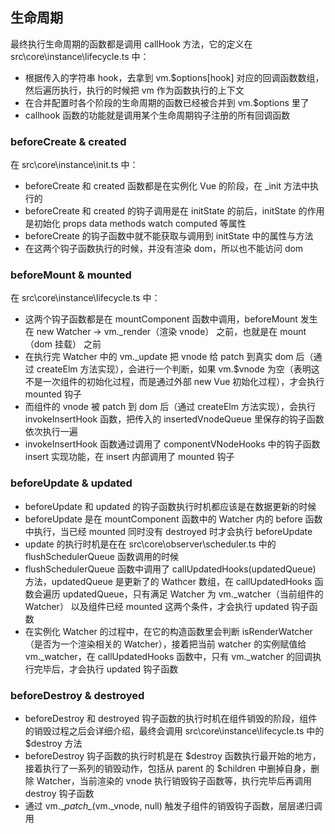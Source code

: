 ## 生命周期

最终执行生命周期的函数都是调用 callHook 方法，它的定义在 src\core\instance\lifecycle.ts 中：

- 根据传入的字符串 hook，去拿到 vm.$options[hook] 对应的回调函数数组，然后遍历执行，执行的时候把 vm 作为函数执行的上下文
- 在合并配置时各个阶段的生命周期的函数已经被合并到 vm.$options 里了
- callhook 函数的功能就是调用某个生命周期钩子注册的所有回调函数

### beforeCreate & created

在 src\core\instance\init.ts 中：

- beforeCreate 和 created 函数都是在实例化 Vue 的阶段，在 _init 方法中执行的
- beforeCreate 和 created 的钩子调用是在 initState 的前后，initState 的作用是初始化 props data methods watch computed 等属性
- beforeCreate 的钩子函数中就不能获取与调用到 initState 中的属性与方法
- 在这两个钩子函数执行的时候，并没有渲染 dom，所以也不能访问 dom

### beforeMount & mounted

在 src\core\instance\lifecycle.ts 中：

- 这两个钩子函数都是在 mountComponent 函数中调用，beforeMount 发生在 new Watcher -> vm._render（渲染 vnode） 之前，也就是在 mount（dom 挂载） 之前
- 在执行完 Watcher 中的 vm._update 把 vnode 给 patch 到真实 dom 后（通过 createElm 方法实现），会进行一个判断，如果 vm.$vnode 为空（表明这不是一次组件的初始化过程，而是通过外部 new Vue 初始化过程），才会执行 mounted 钩子
- 而组件的 vnode 被 patch 到 dom 后（通过 createElm 方法实现），会执行 invokeInsertHook 函数，把传入的 insertedVnodeQueue 里保存的钩子函数依次执行一遍
- invokeInsertHook 函数通过调用了 componentVNodeHooks 中的钩子函数 insert 实现功能，在 insert 内部调用了 mounted 钩子

### beforeUpdate & updated

- beforeUpdate 和 updated 的钩子函数执行时机都应该是在数据更新的时候
- beforeUpdate 是在 mountComponent 函数中的 Watcher 内的 before 函数中执行，当已经 mounted 同时没有 destroyed 时才会执行 beforeUpdate
- update 的执行时机是在在 src\core\observer\scheduler.ts 中的 flushSchedulerQueue 函数调用的时候
- flushSchedulerQueue 函数中调用了 callUpdatedHooks(updatedQueue) 方法，updatedQueue 是更新了的 Wathcer 数组，在 callUpdatedHooks 函数会遍历 updatedQueue，只有满足 Watcher 为 vm._watcher（当前组件的 Watcher） 以及组件已经 mounted 这两个条件，才会执行 updated 钩子函数
- 在实例化 Watcher 的过程中，在它的构造函数里会判断 isRenderWatcher（是否为一个渲染相关的 Watcher），接着把当前 watcher 的实例赋值给 vm._watcher，在 callUpdatedHooks 函数中，只有 vm._watcher 的回调执行完毕后，才会执行 updated 钩子函数

### beforeDestroy & destroyed

- beforeDestroy 和 destroyed 钩子函数的执行时机在组件销毁的阶段，组件的销毁过程之后会详细介绍，最终会调用 src\core\instance\lifecycle.ts 中的 $destroy 方法
- beforeDestroy 钩子函数的执行时机是在 $destroy 函数执行最开始的地方，接着执行了一系列的销毁动作，包括从 parent 的 $children 中删掉自身，删除 Watcher，当前渲染的 vnode 执行销毁钩子函数等，执行完毕后再调用 destroy 钩子函数
- 通过 vm.\__patch\__(vm._vnode, null) 触发子组件的销毁钩子函数，层层递归调用


